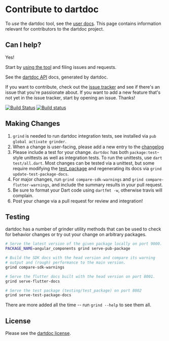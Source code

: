 # Contribute to dartdoc

To _use_ the dartdoc tool, see the [user docs][]. This page contains
information relevant for contributors to the dartdoc project.

## Can I help?

Yes!

Start by [using the tool](README.md) and filing issues and requests.

See the [dartdoc API](https://pub.dartlang.org/documentation/dartdoc/latest/) docs, generated by
dartdoc.

If you want to contribute, check out the [issue tracker][] and see if there's an
issue that you're passionate about. If you want to add a new feature that's not
yet in the issue tracker, start by opening an issue. Thanks!

[![Build Status](https://travis-ci.org/dart-lang/dartdoc.svg)](https://travis-ci.org/dart-lang/dartdoc)
[![Build status](https://ci.appveyor.com/api/projects/status/s6sh69et2ga00dlu?svg=true)](https://ci.appveyor.com/project/devoncarew/dartdoc)

## Making Changes

1. `grind` is needed to run dartdoc integration tests, see installed via `pub global activate grinder`.
2. When a change is user-facing, please add a new entry to the [changelog](https://github.com/dart-lang/dartdoc/blob/master/CHANGELOG.md)
3. Please include a test for your change.  `dartdoc` has both `package:test`-style unittests as well as integration tests.  To run the unittests, use `dart test/all.dart`.  Most changes can be tested via a unittest, but some require modifying the [test_package](https://github.com/dart-lang/dartdoc/tree/master/testing/test_package) and regenerating its docs via `grind update-test-package-docs`.
4. For major changes, run `grind compare-sdk-warnings` and `grind compare-flutter-warnings`, and include the summary results in your pull request.
5.  Be sure to format your Dart code using `dartfmt -w`, otherwise travis will complain.
6.  Post your change via a pull request for review and integration!

## Testing

dartdoc has a number of grinder utility methods that can be used to check for behavior changes
or try out your change on arbitrary packages. 

```bash
# Serve the latest version of the given package locally on port 9000.
PACKAGE_NAME=angular_components grind serve-pub-package

# Build the SDK docs with the head version and compare its warning
# output and (rough) performance to the main version.
grind compare-sdk-warnings

# Serve the flutter docs built with the head version on port 8001.
grind serve-flutter-docs

# Serve the test package (testing/test_package) on port 8002
grind serve-test-package-docs
```

There are more added all the time -- run `grind --help` to see them all.

## License

Please see the [dartdoc license](https://github.com/dart-lang/dartdoc/blob/master/LICENSE).

[user docs]: https://github.com/dart-lang/dartdoc#dartdoc
[issue tracker]: https://github.com/dart-lang/dartdoc/issues
